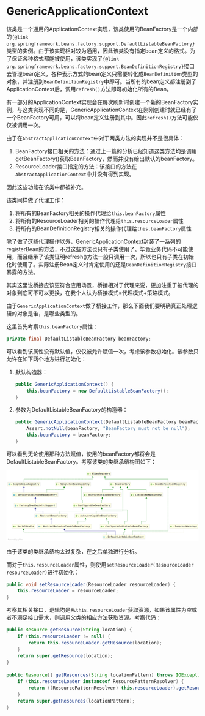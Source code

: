 # GenericApplicationContext

该类是一个通用的ApplicationContext实现，该类使用的BeanFactory是一个内部的`{@link org.springframework.beans.factory.support.DefaultListableBeanFactory}`类型的实例。由于该实现相对较为通用，因此该类没有指定bean定义的格式。为了保证各种格式都能被使用，该类实现了`{@link org.springframework.beans.factory.support.BeanDefinitionRegistry}`接口去管理bean定义，各种表示方式的bean定义只需要转化成`BeanDefinition`类型的对象，并注册到`BeanDefinitionRegistry`中即可。当所有的bean定义都注册到了ApplicationContext后，调用`refresh()`方法即可初始化所有的Bean。

有一部分的ApplicationContext实现会在每次刷新时创建一个新的BeanFactory实例，与这类实现不同的是，GenericApplicationContext在刚刚创建时就已经有了一个BeanFactory可用，可以将bean定义注册到其中。因此`refresh()`方法可能仅仅被调用一次。

由于在`AbstractApplicationContext`中对于两类方法的实现并不是很具体：

1. BeanFactory接口相关的方法：通过上一篇的分析已经知道这类方法均是调用getBeanFactory()获取BeanFactory，然而并没有给出默认的beanFactory。
2. ResourceLoader接口指定的方法：该接口的方法在`AbstractApplicationContext`中并没有得到实现。

因此这些功能在该类中都被补充。

该类同样做了代理工作：

1. 将所有的BeanFactory相关的操作代理给`this.beanFactory`属性
2. 将所有的ResourceLoader相关的操作代理给`this.resourceLoader`属性
3. 将所有的BeanDefinitionRegistry相关的操作代理给`this.beanFactory`属性

除了做了这些代理操作以外，GenericApplicationContext封装了一系列的registerBean的方法，不过这些方法也只有子类使用了。毕竟业务代码不可能使用，而且继承了该类证明refresh()方法一般只调用一次，所以也只有子类在初始化时使用了。实际注册Bean定义时肯定使用的还是`BeanDefinitionRegistry`接口暴露的方法。

其实这里说桥接应该更符合应用场景，桥接相对于代理来说，更加注重于被代理的对象到底可不可以更换，在我个人认为桥接模式=代理模式+策略模式。

由于`GenericApplicationContext`做了桥接工作，那么下面我们要明确真正处理逻辑的对象是谁，是哪些类型的。

这里首先考察`this.beanFactory`属性：

```java
private final DefaultListableBeanFactory beanFactory;
```

可以看到该属性没有默认值，仅仅被允许赋值一次，考虑该参数初始化。该参数只允许在如下两个地方进行初始化：

1. 默认构造器：

    ```java
    public GenericApplicationContext() {
        this.beanFactory = new DefaultListableBeanFactory();
    }
    ```

2. 参数为DefaultListableBeanFactory的构造器：

    ```java
    public GenericApplicationContext(DefaultListableBeanFactory beanFactory) {
        Assert.notNull(beanFactory, "BeanFactory must not be null");
        this.beanFactory = beanFactory;
    }
    ```

可以看到无论使用那种方法赋值，使用的beanFactory都将会是DefaultListableBeanFactory。考察该类的类继承结构图如下：

![GenericApplicationContext类继承结构图](./GenericApplicationContext类继承结构图.png)

由于该类的类继承结构太过复杂，在之后单独进行分析。

而对于`this.resourceLoader`属性，则使用`setResourceLoader(ResourceLoader resourceLoader)`进行初始化：

```java
public void setResourceLoader(ResourceLoader resourceLoader) {
    this.resourceLoader = resourceLoader;
}
```

考察其相关接口，逻辑均是从`this.resourceLoader`获取资源，如果该属性为空或者不满足接口需求，则调用父类的相应方法获取资源。考察代码：

```java
public Resource getResource(String location) {
    if (this.resourceLoader != null) {
        return this.resourceLoader.getResource(location);
    }
    return super.getResource(location);
}

public Resource[] getResources(String locationPattern) throws IOException {
    if (this.resourceLoader instanceof ResourcePatternResolver) {
        return ((ResourcePatternResolver) this.resourceLoader).getResources(locationPattern);
    }
    return super.getResources(locationPattern);
}
```
